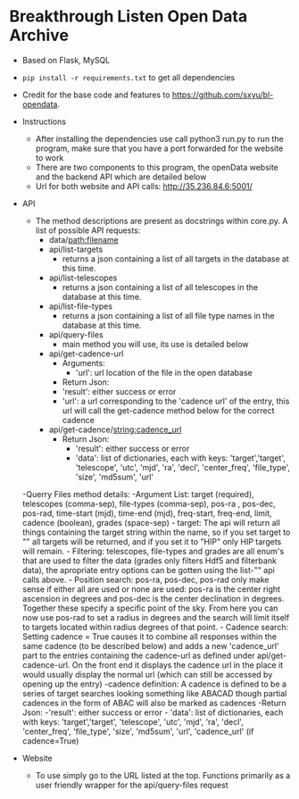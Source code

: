 # Breakthrough Listen Open Data Archive

- Based on Flask, MySQL
- `pip install -r requirements.txt` to get all dependencies
- Credit for the base code and features to https://github.com/sxyu/bl-opendata.

- Instructions
  - After installing the dependencies use call python3 run.py to run the program, make sure that you have a port forwarded for the website to work
  - There are two components to this program, the openData website and the backend API which are detailed below
  - Url for both website and API calls: http://35.236.84.6:5001/
  
- API
  - The method descriptions are present as docstrings within core.py. A list of possible API requests: 
    - data/<path:filename>
    - api/list-targets
      - returns a json containing a list of all targets in the database at this time.
    - api/list-telescopes
      - returns a json containing a list of all telescopes in the database at this time.
    - api/list-file-types
      - returns a json containing a list of all file type names in the database at this time.
    - api/query-files
      - main method you will use, its use is detailed below
    - api/get-cadence-url
      - Arguments:
        - 'url': url location of the file in the open database
       - Return Json:
        - 'result': either success or error
        - 'url': a url corresponding to the 'cadence url' of the entry, this url will call the get-cadence method below for the correct cadence
    - api/get-cadence/<string:cadence_url>
      - Return Json:
        - 'result': either success or error
        - 'data': list of dictionaries, each with keys: 'target','target', 'telescope', 'utc', 'mjd', 'ra',
                                          'decl', 'center_freq', 'file_type', 'size', 'md5sum', 'url'
      
  -Querry Files method details:
    -Argument List: target (required), telescopes (comma-sep), file-types (comma-sep), pos-ra , pos-dec, pos-rad, time-start (mjd), time-end (mjd), freq-start, freq-end, limit, cadence (boolean), grades (space-sep)
      - target: The api will return all things containing the target string within the name, so if you set target to "" all targets will be returned, and if you set it to "HIP" only HIP targets will remain.
      - Filtering: telescopes, file-types and grades are all enum's that are used to filter the data (grades only filters Hdf5 and filterbank data), the apropriate entry options can be gotten using the list-"" api calls above. 
      - Position search: pos-ra, pos-dec, pos-rad only make sense if either all are used or none are used: pos-ra is the center right ascension in degrees and pos-dec is the center declination in degrees. Together these specify a specific point of the sky. From here you can now use pos-rad to set a radius in degrees and the search will limit itself to targets located within radius degrees of that point. 
      - Cadence search: Setting cadence = True causes it to combine all responses within the same cadence (to be described below) and adds a new 'cadence_url' part to the entries containing the cadence-url as defined under api/get-cadence-url. On the front end it displays the cadence url in the place it would usually display the normal url (which can still be accessed by opening up the entry)
        -cadence definition: A cadence is defined to be a series of target searches looking something like ABACAD though partial cadences in the form of ABAC will also be marked as cadences
    -Return Json:
      -'result': either success or error
      - 'data': list of dictionaries, each with keys: 'target','target', 'telescope', 'utc', 'mjd', 'ra',
                                          'decl', 'center_freq', 'file_type', 'size', 'md5sum', 'url', 'cadence_url' (if cadence=True)
      

- Website
  - To use simply go to the URL listed at the top. Functions primarily as a user friendly wrapper for the api/query-files request
